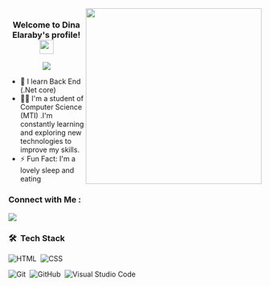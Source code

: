
<img width="350" align="right" src="https://tenor.com/by3no.gif">

<h3 align="center">
  Welcome to Dina Elaraby's profile!
  <img src="https://media.giphy.com/media/hvRJCLFzcasrR4ia7z/giphy.gif" width="28">
</h3>

<!-- Typing SVG by DenverCoder1 - https://github.com/DenverCoder1/readme-typing-svg -->
<p align="center">
  <a href="https://github.com/DenverCoder1/readme-typing-svg"><img src="https://readme-typing-svg.herokuapp.com/?lines=.Net%20developer;Do%20or%20Die&font=Fira%20Code&center=true&width=440&height=45&color=f75c7e&vCenter=true&size=22"></a>
</p> 

- 🏢 I learn  Back End (.Net core)
- 👨‍💻 I'm a student of Computer Science (MTI) .I'm constantly learning and exploring new technologies to improve my skills.
- ⚡ Fun Fact: I'm a lovely sleep and eating
  



### Connect with Me :

<a href="https://www.linkedin.com/in/dina-elaraby-3820aa221/" target="_blank"><img src="https://img.shields.io/badge/-Dina_Elaraby-0077B5?style=for-the-badge&logo=Linkedin&logoColor=white"/></a>


### 🛠 &nbsp;Tech Stack


![HTML](https://img.shields.io/badge/-HTML-05122A?style=flat&logo=HTML5)&nbsp;
![CSS](https://img.shields.io/badge/-CSS-05122A?style=flat&logo=CSS3&logoColor=1572B6)&nbsp;


![Git](https://img.shields.io/badge/-Git-05122A?style=flat&logo=git)&nbsp;
![GitHub](https://img.shields.io/badge/-GitHub-05122A?style=flat&logo=github)&nbsp;
![Visual Studio Code](https://img.shields.io/badge/-Visual%20Studio%20Code-05122A?style=flat&logo=visual-studio-code&logoColor=007ACC)&nbsp;





